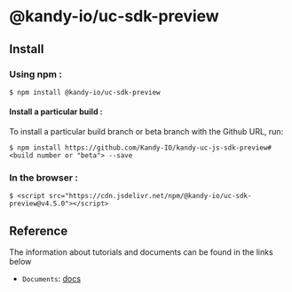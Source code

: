# @kandy-io/uc-sdk-preview

## Install

### Using npm :

`$ npm install @kandy-io/uc-sdk-preview`

#### Install a particular build :

To install a particular build branch or beta branch with the Github URL, run:

`$ npm install https://github.com/Kandy-IO/kandy-uc-js-sdk-preview#<build number or "beta"> --save`

### In the browser :

`$ <script src="https://cdn.jsdelivr.net/npm/@kandy-io/uc-sdk-preview@v4.5.0"></script>`

## Reference

The information about tutorials and documents can be found in the links below

* `Documents`: [docs](https://kandy-io.github.io/kandy-uc-js-sdk-preview/docs)



